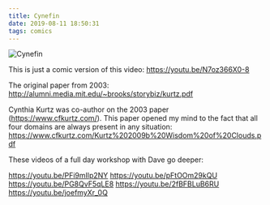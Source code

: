 ```yaml
---
title: Cynefin
date: 2019-08-11 18:50:31
tags: comics
---
```


![Cynefin](/images/cynefin.jpg)

This is just a comic version of this video: https://youtu.be/N7oz366X0-8

The original paper from 2003: http://alumni.media.mit.edu/~brooks/storybiz/kurtz.pdf

Cynthia Kurtz was co-author on the 2003 paper (https://www.cfkurtz.com/). This paper opened my mind to the fact that all four domains are always present in any situation: https://www.cfkurtz.com/Kurtz%202009b%20Wisdom%20of%20Clouds.pdf

These videos of a full day workshop with Dave go deeper:

https://youtu.be/PFi9mIlp2NY
https://youtu.be/pFtOOm29kQU
https://youtu.be/PG8QvF5qLE8
https://youtu.be/2fBFBLuB6RU
https://youtu.be/joefmyXr_0Q
